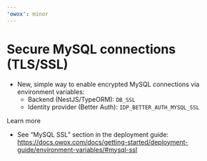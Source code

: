 ```yaml
---
'owox': minor
---
```


# Secure MySQL connections (TLS/SSL)

- New, simple way to enable encrypted MySQL connections via environment variables:
  - Backend (NestJS/TypeORM): `DB_SSL`
  - Identity provider (Better Auth): `IDP_BETTER_AUTH_MYSQL_SSL`

Learn more

- See “MySQL SSL” section in the deployment guide: <https://docs.owox.com/docs/getting-started/deployment-guide/environment-variables/#mysql-ssl>
